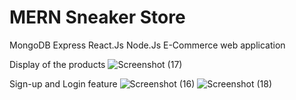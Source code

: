 # MERN Sneaker Store
MongoDB
Express
React.Js
Node.Js 
E-Commerce web application

Display of the products
![Screenshot (17)](https://user-images.githubusercontent.com/12767962/129191317-75aa1f4b-56ba-486e-ae32-0743e04e4e76.png)

Sign-up and Login feature
![Screenshot (16)](https://user-images.githubusercontent.com/12767962/129191318-d422127d-d0bc-4dda-b193-df1f7490ebcb.png)
![Screenshot (18)](https://user-images.githubusercontent.com/12767962/129191322-d3770a9b-f812-4015-a025-e15e124d5a38.png)



